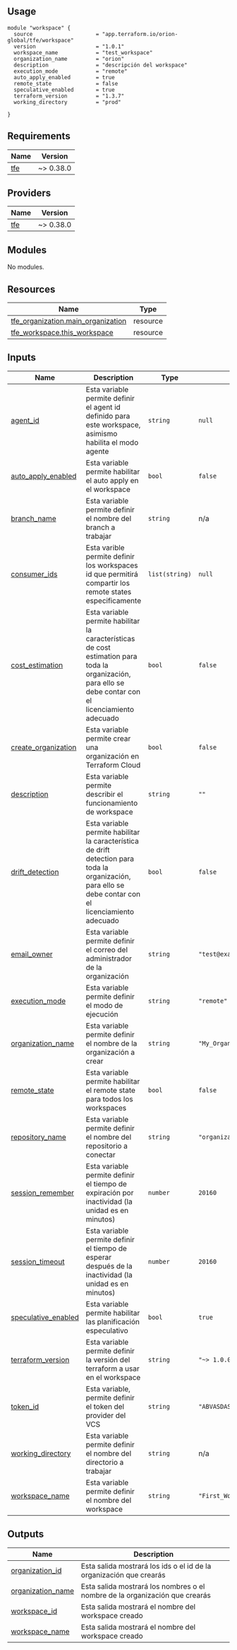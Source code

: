 <!-- BEGIN_TF_DOCS -->

## Usage

```hcl
module "workspace" {
  source                    = "app.terraform.io/orion-global/tfe/workspace"
  version                   = "1.0.1"
  workspace_name            = "test_workspace"
  organization_name         = "orion"
  description               = "descripción del workspace"
  execution_mode            = "remote"
  auto_apply_enabled        = true
  remote_state              = false
  speculative_enabled       = true
  terraform_version         = "1.3.7"
  working_directory         = "prod"

}
```


## Requirements

| Name | Version |
|------|---------|
| <a name="requirement_tfe"></a> [tfe](#requirement\_tfe) | ~> 0.38.0 |

## Providers

| Name | Version |
|------|---------|
| <a name="provider_tfe"></a> [tfe](#provider\_tfe) | ~> 0.38.0 |

## Modules

No modules.

## Resources

| Name | Type |
|------|------|
| [tfe_organization.main_organization](https://registry.terraform.io/providers/hashicorp/tfe/latest/docs/resources/organization) | resource |
| [tfe_workspace.this_workspace](https://registry.terraform.io/providers/hashicorp/tfe/latest/docs/resources/workspace) | resource |

## Inputs

| Name | Description | Type | Default | Required |
|------|-------------|------|---------|:--------:|
| <a name="input_agent_id"></a> [agent\_id](#input\_agent\_id) | Esta variable permite definir el agent id definido para este workspace, asimismo habilita el modo agente | `string` | `null` | no |
| <a name="input_auto_apply_enabled"></a> [auto\_apply\_enabled](#input\_auto\_apply\_enabled) | Esta variable permite habilitar el auto apply en el workspace | `bool` | `false` | no |
| <a name="input_branch_name"></a> [branch\_name](#input\_branch\_name) | Esta variable permite definir el nombre del branch a trabajar | `string` | n/a | yes |
| <a name="input_consumer_ids"></a> [consumer\_ids](#input\_consumer\_ids) | Esta varible permite definir los workspaces id que permitirá compartir los remote states especificamente | `list(string)` | `null` | no |
| <a name="input_cost_estimation"></a> [cost\_estimation](#input\_cost\_estimation) | Esta variable permite habilitar la características de cost estimation para toda la organización, para ello se debe contar con el licenciamiento adecuado | `bool` | `false` | no |
| <a name="input_create_organization"></a> [create\_organization](#input\_create\_organization) | Esta variable permite crear una organización en Terraform Cloud | `bool` | `false` | no |
| <a name="input_description"></a> [description](#input\_description) | Esta variable permite describir el funcionamiento de workspace | `string` | `""` | no |
| <a name="input_drift_detection"></a> [drift\_detection](#input\_drift\_detection) | Esta variable permite habilitar la característica de drift detection para toda la organización, para ello se debe contar con el licenciamiento adecuado | `bool` | `false` | no |
| <a name="input_email_owner"></a> [email\_owner](#input\_email\_owner) | Esta variable permite definir el correo del administrador de la organización | `string` | `"test@example.com"` | no |
| <a name="input_execution_mode"></a> [execution\_mode](#input\_execution\_mode) | Esta variable permite definir el modo de ejecución | `string` | `"remote"` | no |
| <a name="input_organization_name"></a> [organization\_name](#input\_organization\_name) | Esta variable permite definir el nombre de la organización a crear | `string` | `"My_Organization_Terraform"` | no |
| <a name="input_remote_state"></a> [remote\_state](#input\_remote\_state) | Esta variable permite habilitar el remote state para todos los workspaces | `bool` | `false` | no |
| <a name="input_repository_name"></a> [repository\_name](#input\_repository\_name) | Esta variable permite definir el nombre del repositorio a conectar | `string` | `"organization/repositorio"` | no |
| <a name="input_session_remember"></a> [session\_remember](#input\_session\_remember) | Esta variable permite definir el tiempo de expiración por inactividad (la unidad es en minutos) | `number` | `20160` | no |
| <a name="input_session_timeout"></a> [session\_timeout](#input\_session\_timeout) | Esta variable permite definir el tiempo de esperar después de la inactividad (la unidad es en minutos) | `number` | `20160` | no |
| <a name="input_speculative_enabled"></a> [speculative\_enabled](#input\_speculative\_enabled) | Esta variable permite habilitar las planificación especulativo | `bool` | `true` | no |
| <a name="input_terraform_version"></a> [terraform\_version](#input\_terraform\_version) | Esta variable permite definir la versión del terraform a usar en el workspace | `string` | `"~> 1.0.0"` | no |
| <a name="input_token_id"></a> [token\_id](#input\_token\_id) | Esta variable, permite definir el token del provider del VCS | `string` | `"ABVASDASDASD123131ad13123"` | no |
| <a name="input_working_directory"></a> [working\_directory](#input\_working\_directory) | Esta variable permite definir el nombre del directorio a trabajar | `string` | n/a | yes |
| <a name="input_workspace_name"></a> [workspace\_name](#input\_workspace\_name) | Esta variable permite definir el nombre del workspace | `string` | `"First_Workspace"` | no |

## Outputs

| Name | Description |
|------|-------------|
| <a name="output_organization_id"></a> [organization\_id](#output\_organization\_id) | Esta salida mostrará los ids o el id de la organización que crearás |
| <a name="output_organization_name"></a> [organization\_name](#output\_organization\_name) | Esta salida mostrará los nombres o el nombre de la organización que crearás |
| <a name="output_workspace_id"></a> [workspace\_id](#output\_workspace\_id) | Esta salida mostrará el nombre del workspace creado |
| <a name="output_workspace_name"></a> [workspace\_name](#output\_workspace\_name) | Esta salida mostrará el nombre del workspace creado |
<!-- END_TF_DOCS -->
